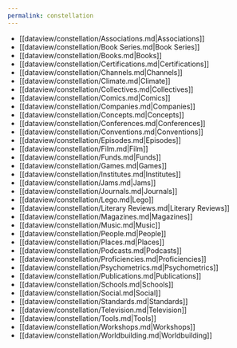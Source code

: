 ```yaml
---
permalink: constellation
---
```



- [[dataview/constellation/Associations.md|Associations]]
- [[dataview/constellation/Book Series.md|Book Series]]
- [[dataview/constellation/Books.md|Books]]
- [[dataview/constellation/Certifications.md|Certifications]]
- [[dataview/constellation/Channels.md|Channels]]
- [[dataview/constellation/Climate.md|Climate]]
- [[dataview/constellation/Collectives.md|Collectives]]
- [[dataview/constellation/Comics.md|Comics]]
- [[dataview/constellation/Companies.md|Companies]]
- [[dataview/constellation/Concepts.md|Concepts]]
- [[dataview/constellation/Conferences.md|Conferences]]
- [[dataview/constellation/Conventions.md|Conventions]]
- [[dataview/constellation/Episodes.md|Episodes]]
- [[dataview/constellation/Film.md|Film]]
- [[dataview/constellation/Funds.md|Funds]]
- [[dataview/constellation/Games.md|Games]]
- [[dataview/constellation/Institutes.md|Institutes]]
- [[dataview/constellation/Jams.md|Jams]]
- [[dataview/constellation/Journals.md|Journals]]
- [[dataview/constellation/Lego.md|Lego]]
- [[dataview/constellation/Literary Reviews.md|Literary Reviews]]
- [[dataview/constellation/Magazines.md|Magazines]]
- [[dataview/constellation/Music.md|Music]]
- [[dataview/constellation/People.md|People]]
- [[dataview/constellation/Places.md|Places]]
- [[dataview/constellation/Podcasts.md|Podcasts]]
- [[dataview/constellation/Proficiencies.md|Proficiencies]]
- [[dataview/constellation/Psychometrics.md|Psychometrics]]
- [[dataview/constellation/Publications.md|Publications]]
- [[dataview/constellation/Schools.md|Schools]]
- [[dataview/constellation/Social.md|Social]]
- [[dataview/constellation/Standards.md|Standards]]
- [[dataview/constellation/Television.md|Television]]
- [[dataview/constellation/Tools.md|Tools]]
- [[dataview/constellation/Workshops.md|Workshops]]
- [[dataview/constellation/Worldbuilding.md|Worldbuilding]]
